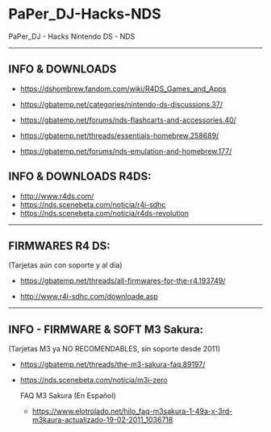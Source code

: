 # PaPer_DJ-Hacks-NDS
PaPer_DJ - Hacks Nintendo DS - NDS

---------------------------------------------------------

INFO & DOWNLOADS
-
* https://dshombrew.fandom.com/wiki/R4DS_Games_and_Apps

* https://gbatemp.net/categories/nintendo-ds-discussions.37/
* https://gbatemp.net/forums/nds-flashcarts-and-accessories.40/
* https://gbatemp.net/threads/essentials-homebrew.258689/
* https://gbatemp.net/forums/nds-emulation-and-homebrew.177/

INFO & DOWNLOADS R4DS:
-
* http://www.r4ds.com/
* https://nds.scenebeta.com/noticia/r4i-sdhc
* https://nds.scenebeta.com/noticia/r4ds-revolution

---------------------------------------------------------
FIRMWARES R4 DS:
-
(Tarjetas aún con soporte y al día)
* https://gbatemp.net/threads/all-firmwares-for-the-r4.193749/

* http://www.r4i-sdhc.com/downloade.asp

---------------------------------------------------------
INFO - FIRMWARE & SOFT M3 Sakura:
-
(Tarjetas M3 ya NO RECOMENDABLES, sin soporte desde 2011)
* https://gbatemp.net/threads/the-m3-sakura-faq.89197/
* https://nds.scenebeta.com/noticia/m3i-zero

  FAQ M3 Sakura (En Español)
  * https://www.elotrolado.net/hilo_faq-m3sakura-1-49a-x-3rd-m3kaura-actualizado-19-02-2011_1036718
